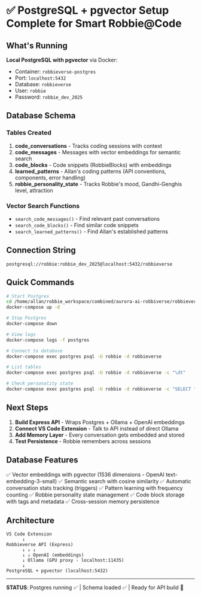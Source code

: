# ✅ PostgreSQL + pgvector Setup Complete for Smart Robbie@Code

## What's Running

**Local PostgreSQL with pgvector** via Docker:

- Container: `robbieverse-postgres`
- Port: `localhost:5432`
- Database: `robbieverse`
- User: `robbie`
- Password: `robbie_dev_2025`

## Database Schema

### Tables Created

1. **code_conversations** - Tracks coding sessions with context
2. **code_messages** - Messages with vector embeddings for semantic search
3. **code_blocks** - Code snippets (RobbieBlocks) with embeddings
4. **learned_patterns** - Allan's coding patterns (API conventions, components, error handling)
5. **robbie_personality_state** - Tracks Robbie's mood, Gandhi-Genghis level, attraction

### Vector Search Functions

- `search_code_messages()` - Find relevant past conversations
- `search_code_blocks()` - Find similar code snippets
- `search_learned_patterns()` - Find Allan's established patterns

## Connection String

```
postgresql://robbie:robbie_dev_2025@localhost:5432/robbieverse
```

## Quick Commands

```bash
# Start Postgres
cd /home/allan/robbie_workspace/combined/aurora-ai-robbiverse/robbieverse-api
docker-compose up -d

# Stop Postgres
docker-compose down

# View logs
docker-compose logs -f postgres

# Connect to database
docker-compose exec postgres psql -U robbie -d robbieverse

# List tables
docker-compose exec postgres psql -U robbie -d robbieverse -c "\dt"

# Check personality state
docker-compose exec postgres psql -U robbie -d robbieverse -c "SELECT * FROM robbie_personality_state;"
```

## Next Steps

1. **Build Express API** - Wraps Postgres + Ollama + OpenAI embeddings
2. **Connect VS Code Extension** - Talk to API instead of direct Ollama
3. **Add Memory Layer** - Every conversation gets embedded and stored
4. **Test Persistence** - Robbie remembers across sessions

## Database Features

✅ Vector embeddings with pgvector (1536 dimensions - OpenAI text-embedding-3-small)
✅ Semantic search with cosine similarity
✅ Automatic conversation stats tracking (triggers)
✅ Pattern learning with frequency counting
✅ Robbie personality state management
✅ Code block storage with tags and metadata
✅ Cross-session memory persistence

## Architecture

```
VS Code Extension
      ↓
Robbieverse API (Express)
      ↓ ↓ ↓
      ↓ ↓ OpenAI (embeddings)
      ↓ Ollama (GPU proxy - localhost:11435)
      ↓
PostgreSQL + pgvector (localhost:5432)
```

---

**STATUS**: Postgres running ✅ | Schema loaded ✅ | Ready for API build 🚀

